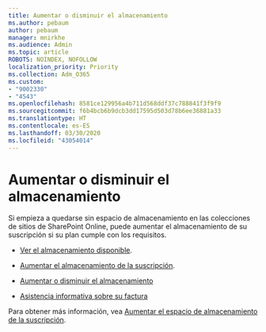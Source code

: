 ```yaml
---
title: Aumentar o disminuir el almacenamiento
ms.author: pebaum
author: pebaum
manager: mnirkhe
ms.audience: Admin
ms.topic: article
ROBOTS: NOINDEX, NOFOLLOW
localization_priority: Priority
ms.collection: Adm_O365
ms.custom:
- "9002330"
- "4543"
ms.openlocfilehash: 8581ce129956a4b711d568ddf37c788841f3f9f9
ms.sourcegitcommit: f6b4bcb6b9dcb3dd17595d503d78b6ee36881a33
ms.translationtype: HT
ms.contentlocale: es-ES
ms.lasthandoff: 03/30/2020
ms.locfileid: "43054014"
---
```

# <a name="increase-or-decrease-storage"></a>Aumentar o disminuir el almacenamiento

Si empieza a quedarse sin espacio de almacenamiento en las colecciones de sitios de SharePoint Online, puede aumentar el almacenamiento de su suscripción si su plan cumple con los requisitos. 

- [Ver el almacenamiento disponible](https://docs.microsoft.com/microsoft-365/commerce/add-storage-space?view=o365-worldwide#view-available-storage). 

- [Aumentar el almacenamiento de la suscripción](https://docs.microsoft.com/microsoft-365/commerce/add-storage-space?view=o365-worldwide#add-storage-to-your-subscription). 

- [Aumentar o disminuir el almacenamiento](https://docs.microsoft.com/microsoft-365/commerce/add-storage-space?view=o365-worldwide#increase-or-decrease-storage) 

- [Asistencia informativa sobre su factura](https://docs.microsoft.com/microsoft-365/commerce/billing-and-payments/understand-your-invoice?view=o365-worldwide)

Para obtener más información, vea [Aumentar el espacio de almacenamiento de la suscripción](https://docs.microsoft.com/microsoft-365/commerce/add-storage-space?view=o365-worldwide). 
